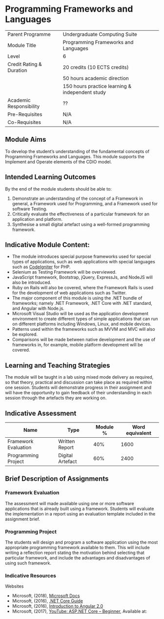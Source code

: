 Programming Frameworks and Languages
====================================

| | |
|-|-|
| Parent Programme | Undergraduate Computing Suite |
| Module Title | Programming Frameworks and Languages  |
|Level| 6| 
|Credit Rating & Duration | 20 credits (10 ECTS credits) |
|                          | 50 hours academic direction | 
|                          |150 hours practice learning & independent study |
| Academic Responsibility | ?? |
| Pre-Requisites |N/A|
| Co-Requisites |N/A|
 
## Module Aims
To develop the student’s understanding of the fundamental concepts of Programming Frameworks and Languages. 
This module supports the Implement and Operate elements of the CDIO model.
 
## Intended Learning Outcomes 
By the end of the module students should be able to:
1. Demonstrate an understanding of the concept of a Framework in general, a Framework used for Programming, and a Framework used for software 
Testing. 
2. Critically evaluate the effectiveness of a particular framework for an application and platform.
3. Synthesise a small digital artefact using a well-formed programming framework.
 
## Indicative Module Content: 

* The module introduces special purpose frameworks used for special types of applications, such as web applications with special languages such as [CodeIgniter](https://codeigniter.com/) for PHP. 
* Selenium as Testing Framework will be overviewed. 
* JavaScript framework, Bootstrap, jQuery, ExpressJs, and NodeJS will also be introduced. 
* Ruby on Rails will also be covered, where the Framework Rails is used for the development of web applications such as Twitter.
* The major component of this module is using the .NET bundle of frameworks; namely .NET Framework, .NET Core with .NET standard, and Angular with Node.js. 
* Microsoft Visual Studio will be used as the application development environment to create different types of simple applications that can run on different platforms including Windows, Linux, and mobile devices. 
* Patterns used within the frameworks such as MVVM and MVC will also be explored. 
* Comparisons will be made between native development and the use of frameworks in, for example, mobile platform development will be covered.
 
## Learning and Teaching Strategies
The module will be taught in a lab using mixed mode delivery as required, so that theory, practical and discussion can take place as required within one session.
Students will demonstrate progress in their assignment and will have the opportunity to gain feedback of their understanding in each session through the artefacts they are working on. 

## Indicative Assessment 

| Name | Type | Module % | Word equivalent |
|-|-|-|-|
| Framework Evaluation | Written Report | 40% | 1600 |
| Programming Project | Digital Artefact | 60% | 2400 |

## Brief Description of Assignments

### Framework Evaluation
The assessment will made available using one or more software applications that is already built using a framework. 
Students will evaluate the implementation in a report using an evaluation template included in the assignment brief. 

### Programming Project
The students will design and program a software application using the most appropriate programming framework available to them. 
This will include writing a reflection report stating the motivation behind selecting that particular framework, and include the advantages and disadvantages of using such framework. 

### Indicative Resources 
Websites 
* Microsoft, (2018), [Microsoft Docs](https://docs.microsoft.com/en-us/)
* Microsoft, (2016), [.NET Core Guide](https://docs.microsoft.com/en-us/dotnet/core/)
* Microsoft, (2016), [Introduction to Angular 2.0](https://mva.microsoft.com/en-us/training-courses/introduction-toangular-2-0-16540?l=cdKMEZyfC_906218965)
* Microsoft, (2017), [YouTube: ASP.NET Core – Beginner](https://www.youtube.com/watch?v=xc3Gl4rnWV4&t=68s), Available at: 
